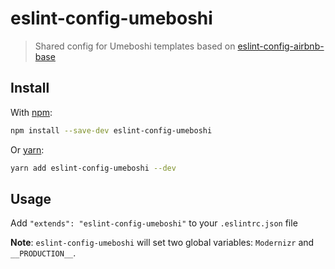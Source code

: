 # eslint-config-umeboshi

> Shared config for Umeboshi templates based on [eslint-config-airbnb-base](https://github.com/airbnb/javascript/tree/master/packages/eslint-config-airbnb-base)

## Install

With [npm](https://www.npmjs.com):

```sh
npm install --save-dev eslint-config-umeboshi
```

Or [yarn](https://yarnpkg.com):

```sh
yarn add eslint-config-umeboshi --dev
```

## Usage

Add `"extends": "eslint-config-umeboshi"` to your `.eslintrc.json` file

**Note**: `eslint-config-umeboshi` will set two global variables: `Modernizr` and `__PRODUCTION__`. 
